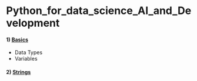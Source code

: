 # Python_for_data_science_AI_and_Development

#### 1) [Basics](/PY0101EN-1-1-Write_your_first_python_code.ipynb)
- Data Types
- Variables

#### 2) [Strings](/Strings.ipynb)

